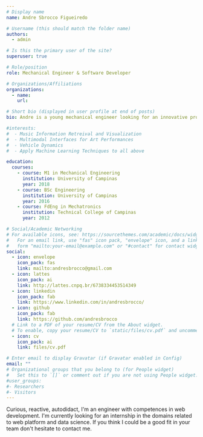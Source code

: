 ```yaml
---
# Display name
name: Andre Sbrocco Figueiredo

# Username (this should match the folder name)
authors:
  - admin

# Is this the primary user of the site?
superuser: true

# Role/position
role: Mechanical Engineer & Software Developer

# Organizations/Affiliations
organizations:
  - name:
    url:

# Short bio (displayed in user profile at end of posts)
bio: Andre is a young mechanical engineer looking for an innovative project to embrace.

#interests:
#  - Music Information Retreival and Visualization
#  - Multimodal Interfaces for Art Performances
#  - Vehicle Dynamics
#  - Apply Machine Learning Techniques to all above

education:
  courses:
    - course: M1 in Mechanical Engineering
      institution: University of Campinas
      year: 2018
    - course: BSc Engineering
      institution: University of Campinas
      year: 2016
    - course: FdEng in Mechatronics
      institution: Technical College of Campinas
      year: 2012

# Social/Academic Networking
# For available icons, see: https://sourcethemes.com/academic/docs/widgets/#icons
#   For an email link, use "fas" icon pack, "envelope" icon, and a link in the
#   form "mailto:your-email@example.com" or "#contact" for contact widget.
social:
  - icon: envelope
    icon_pack: fas
    link: mailto:andresbrocco@gmail.com
  - icon: lattes
    icon_pack: ai
    link: http://lattes.cnpq.br/6738334453514349
  - icon: linkedin
    icon_pack: fab
    link: https://www.linkedin.com/in/andresbrocco/
  - icon: github
    icon_pack: fab
    link: https://github.com/andresbrocco
  # Link to a PDF of your resume/CV from the About widget.
  # To enable, copy your resume/CV to `static/files/cv.pdf` and uncomment the lines below.
  - icon: cv
    icon_pack: ai
    link: files/cv.pdf

# Enter email to display Gravatar (if Gravatar enabled in Config)
email: ""
# Organizational groups that you belong to (for People widget)
#   Set this to `[]` or comment out if you are not using People widget.
#user_groups:
#- Researchers
#- Visitors
---
```


<!-- Andre is a young mechanical engineer that is currently shifting its career towards software development. He recently fell in love for the freedom that software development gives him to create. As a knowledge addict he would love to dive into an innovative project, where his creativity could be explored. His interests also ranges from Music Information Retreival and Visualization to the development of new Multimodal Interfaces using Signal Processing and Data Science techniques. -->
Curious, reactive, autodidact, I'm an engineer with competences in web
development. I'm currently looking for an internship in the domains related to
web platform and data science. If you think I could be a good fit in your team
don't hesitate to contact me.

<!-- Andre is a young mechanical engineer knowledge-holic -->
<!-- looking for an innovative project to dive into, where his creativity can be -->
<!-- explored. His interests ranges from Acoustics and Music Information Retreival to -->
<!-- the development of new Multimodal Interfaces using Signal Processing and Data -->
<!-- Science techniques. -->
